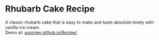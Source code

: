 # Rhubarb Cake Recipe
A classic rhubarb cake that is easy to make and taste absolute lovely with vanilla ice cream.   
Demo at: [aurorien.github.io/Recipe/](https://aurorien.github.io/Recipe/)
